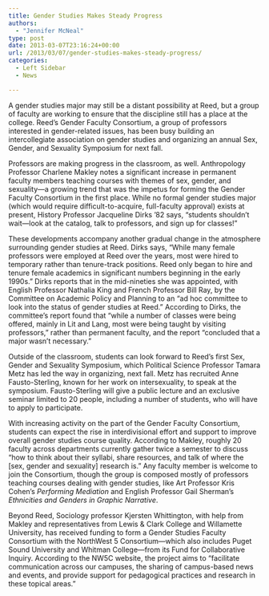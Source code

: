 ```yaml
---
title: Gender Studies Makes Steady Progress
authors: 
  - "Jennifer McNeal"
type: post
date: 2013-03-07T23:16:24+00:00
url: /2013/03/07/gender-studies-makes-steady-progress/
categories:
  - Left Sidebar
  - News

---
```

A gender studies major may still be a distant possibility at Reed, but a group of faculty are working to ensure that the discipline still has a place at the college. Reed’s Gender Faculty Consortium, a group of professors interested in gender-related issues, has been busy building an intercollegiate association on gender studies and organizing an annual Sex, Gender, and Sexuality Symposium for next fall.

Professors are making progress in the classroom, as well. Anthropology Professor Charlene Makley notes a significant increase in permanent faculty members teaching courses with themes of sex, gender, and sexuality—a growing trend that was the impetus for forming the Gender Faculty Consortium in the first place. While no formal gender studies major (which would require difficult-to-acquire, full-faculty approval) exists at present, History Professor Jacqueline Dirks &#8217;82 says, “students shouldn&#8217;t wait—look at the catalog, talk to professors, and sign up for classes!”

These developments accompany another gradual change in the atmosphere surrounding gender studies at Reed. Dirks says, “While many female professors were employed at Reed over the years, most were hired to temporary rather than tenure-track positions. Reed only began to hire and tenure female academics in significant numbers beginning in the early 1990s.” Dirks reports that in the mid-nineties she was appointed, with English Professor Nathalia King and French Professor Bill Ray, by the Committee on Academic Policy and Planning to an “ad hoc committee to look into the status of gender studies at Reed.” According to Dirks, the committee’s report found that “while a number of classes were being offered, mainly in Lit and Lang, most were being taught by visiting professors,” rather than permanent faculty, and the report “concluded that a major wasn&#8217;t necessary.”

Outside of the classroom, students can look forward to Reed’s first Sex, Gender and Sexuality Symposium, which Political Science Professor Tamara Metz has led the way in organizing, next fall. Metz has recruited Anne Fausto-Sterling, known for her work on intersexuality, to speak at the symposium. Fausto-Sterling will give a public lecture and an exclusive seminar limited to 20 people, including a number of students, who will have to apply to participate.

With increasing activity on the part of the Gender Faculty Consortium, students can expect the rise in interdivisional effort and support to improve overall gender studies course quality. According to Makley, roughly 20 faculty across departments currently gather twice a semester to discuss “how to think about their syllabi, share resources, and talk of where the [sex, gender and sexuality] research is.” Any faculty member is welcome to join the Consortium, though the group is composed mostly of professors teaching courses dealing with gender studies, like Art Professor Kris Cohen’s _Performing Mediation_ and English Professor Gail Sherman’s _Ethnicities and Genders in Graphic Narrative_.

Beyond Reed, Sociology professor Kjersten Whittington, with help from Makley and representatives from Lewis & Clark College and Willamette University, has received funding to form a Gender Studies Faculty Consortium with the NorthWest 5 Consortium—which also includes Puget Sound University and Whitman College—from its Fund for Collaborative Inquiry. According to the NW5C website, the project aims to “facilitate communication across our campuses, the sharing of campus-based news and events, and provide support for pedagogical practices and research in these topical areas.”